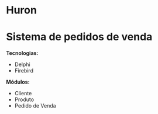 # Huron
**<h1>Sistema de pedidos de venda</h1>**
**Tecnologias:** 
<ul>
  <li>Delphi</li>
  <li>Firebird</li>
</ul>

**Módulos:** 
  <ul>
    <li>Cliente</li> 
    <li>Produto</li>  
    <li>Pedido de Venda</li>
  </ul>
